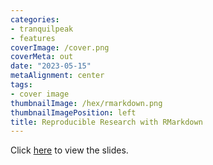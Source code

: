 ```yaml
---
categories:
- tranquilpeak
- features
coverImage: /cover.png
coverMeta: out
date: "2023-05-15"
metaAlignment: center
tags:
- cover image
thumbnailImage: /hex/rmarkdown.png
thumbnailImagePosition: left
title: Reproducible Research with RMarkdown
---
```


Click [here](/slides/rmarkdown/rmarkdownRladies_tst_IASSL.html) to view the slides.